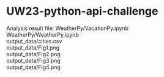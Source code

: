 # UW23-python-api-challenge
Analysis result file:
WeatherPy/VacationPy.ipynb   
WeatherPy/WeatherPy.ipynb   
output_data/cities.csv    
output_data/Fig1.png   
output_data/Fig2.png   
output_data/Fig3.png    
output_data/Fig4.png
